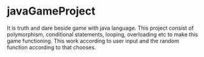 # javaGameProject
It is truth and dare beside game with java language. 
This project consist of polymorphism, conditional statements, looping, overloading etc to make this game functioning. 
This work according to user input and the random function according to that chooses.
